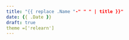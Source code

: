 ```yaml
---
title: "{{ replace .Name "-" " " | title }}"
date: {{ .Date }}
draft: true
theme =['relearn']
---
```


